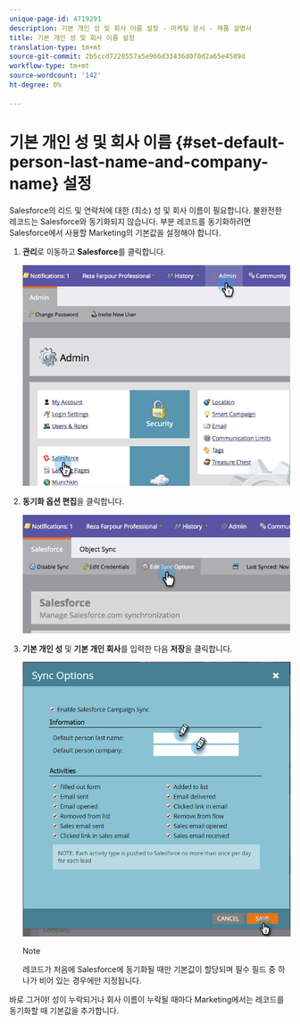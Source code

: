 ```yaml
---
unique-page-id: 4719291
description: 기본 개인 성 및 회사 이름 설정 - 마케팅 문서 - 제품 설명서
title: 기본 개인 성 및 회사 이름 설정
translation-type: tm+mt
source-git-commit: 2b5ccd7220557a5e966d33436d0f0d2a65e4589d
workflow-type: tm+mt
source-wordcount: '142'
ht-degree: 0%

---
```



# 기본 개인 성 및 회사 이름 {#set-default-person-last-name-and-company-name} 설정

Salesforce의 리드 및 연락처에 대한 (최소) 성 및 회사 이름이 필요합니다. 불완전한 레코드는 Salesforce와 동기화되지 않습니다. 부분 레코드를 동기화하려면 Salesforce에서 사용할 Marketing의 기본값을 설정해야 합니다.

1. **관리**&#x200B;로 이동하고 **Salesforce**&#x200B;를 클릭합니다.

   ![](assets/image2014-12-9-13-3a41-3a58.png)

1. **동기화 옵션 편집**&#x200B;을 클릭합니다.

   ![](assets/image2014-12-9-13-3a42-3a6.png)

1. **기본 개인 성** 및 **기본 개인 회사**&#x200B;를 입력한 다음 **저장**&#x200B;을 클릭합니다.

   ![](assets/sync-options-hands.png)

   >[!NOTE]
   >
   >레코드가 처음에 Salesforce에 동기화될 때만 기본값이 할당되며 필수 필드 중 하나가 비어 있는 경우에만 지정됩니다.

바로 그거야! 성이 누락되거나 회사 이름이 누락될 때마다 Marketing에서는 레코드를 동기화할 때 기본값을 추가합니다.
